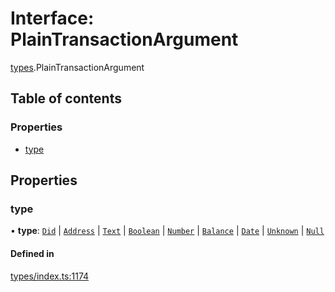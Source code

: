 # Interface: PlainTransactionArgument

[types](../wiki/types).PlainTransactionArgument

## Table of contents

### Properties

- [type](../wiki/types.PlainTransactionArgument#type)

## Properties

### type

• **type**: [`Did`](../wiki/types.TransactionArgumentType#did) \| [`Address`](../wiki/types.TransactionArgumentType#address) \| [`Text`](../wiki/types.TransactionArgumentType#text) \| [`Boolean`](../wiki/types.TransactionArgumentType#boolean) \| [`Number`](../wiki/types.TransactionArgumentType#number) \| [`Balance`](../wiki/types.TransactionArgumentType#balance) \| [`Date`](../wiki/types.TransactionArgumentType#date) \| [`Unknown`](../wiki/types.TransactionArgumentType#unknown) \| [`Null`](../wiki/types.TransactionArgumentType#null)

#### Defined in

[types/index.ts:1174](https://github.com/PolymeshAssociation/polymesh-sdk/blob/95e180d2/src/types/index.ts#L1174)
